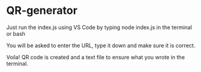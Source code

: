# QR-generator

Just run the index.js using VS Code by typing node index.js in the terminal or bash

You will be asked to enter the URL, type it down and make sure it is correct.

Voila! QR code is created and a text file to ensure what you wrote in the terminal.
